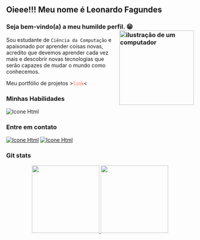 ## Oieee!!! Meu nome é Leonardo Fagundes
### Seja bem-vindo(a) a meu humilde perfil. 😁<img src="https://raw.githubusercontent.com/MicaelliMedeiros/micaellimedeiros/master/image/computer-illustration.png" alt="ilustração de um computador" min-width="200px" max-width="200px" width="200px" align="right">

Sou estudante de `Ciência da Computação` e apaixonado por aprender coisas novas, acredito que devemos aprender cada vez mais e descobrir novas tecnologias que serão capazes de mudar o mundo como conhecemos.

Meu portfólio de projetos ><a href="https://leofagundes.vercel.app/" target="_blank" style="text-decoration: none; color: #ff5733;">`link`</a><

### Minhas Habilidades
<img alt="Icone Html" src="https://skillicons.dev/icons?i=py,flask,django,js,ts,react,nextjs,html,css,sass,bootstrap,tailwind,git,mysql"/>

### Entre em contato
[<img alt="Icone Html" src="https://skillicons.dev/icons?i=linkedin"/>](https://developer.mozilla.org/pt-BR/docs/Web/HTML)
[<img alt="Icone Html" src="https://skillicons.dev/icons?i=instagram"/>](https://developer.mozilla.org/pt-BR/docs/Web/HTML)

### Git stats
<div align="center">
  <a href="https://github.com/leoFagundes">
  <img height="181em" src="https://github-readme-stats.vercel.app/api?username=leoFagundes&show_icons=true&theme=tokyonight&include_all_commits=true&count_private=true"/>
  <img height="181em" src="https://github-readme-stats.vercel.app/api/top-langs/?username=leoFagundes&layout=compact&langs_count=7&theme=tokyonight"/>
</div>
